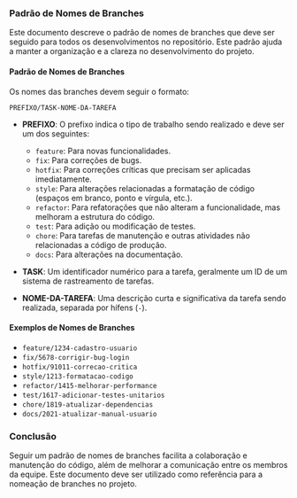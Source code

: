 ### Padrão de Nomes de Branches

Este documento descreve o padrão de nomes de branches que deve ser seguido para todos os desenvolvimentos no repositório. Este padrão ajuda a manter a organização e a clareza no desenvolvimento do projeto.

#### Padrão de Nomes de Branches

Os nomes das branches devem seguir o formato:

```
PREFIXO/TASK-NOME-DA-TAREFA
```

- **PREFIXO**: O prefixo indica o tipo de trabalho sendo realizado e deve ser um dos seguintes:
  - `feature`: Para novas funcionalidades.
  - `fix`: Para correções de bugs.
  - `hotfix`: Para correções críticas que precisam ser aplicadas imediatamente.
  - `style`: Para alterações relacionadas a formatação de código (espaços em branco, ponto e vírgula, etc.).
  - `refactor`: Para refatorações que não alteram a funcionalidade, mas melhoram a estrutura do código.
  - `test`: Para adição ou modificação de testes.
  - `chore`: Para tarefas de manutenção e outras atividades não relacionadas a código de produção.
  - `docs`: Para alterações na documentação.

- **TASK**: Um identificador numérico para a tarefa, geralmente um ID de um sistema de rastreamento de tarefas.

- **NOME-DA-TAREFA**: Uma descrição curta e significativa da tarefa sendo realizada, separada por hífens (`-`).

#### Exemplos de Nomes de Branches

- `feature/1234-cadastro-usuario`
- `fix/5678-corrigir-bug-login`
- `hotfix/91011-correcao-critica`
- `style/1213-formatacao-codigo`
- `refactor/1415-melhorar-performance`
- `test/1617-adicionar-testes-unitarios`
- `chore/1819-atualizar-dependencias`
- `docs/2021-atualizar-manual-usuario`

### Conclusão

Seguir um padrão de nomes de branches facilita a colaboração e manutenção do código, além de melhorar a comunicação entre os membros da equipe. Este documento deve ser utilizado como referência para a nomeação de branches no projeto.
